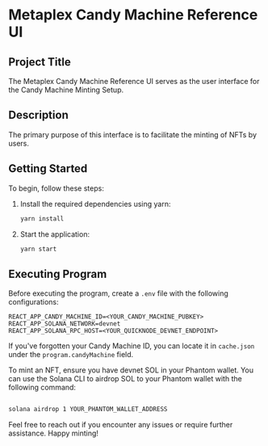 # Metaplex Candy Machine Reference UI

## Project Title

The Metaplex Candy Machine Reference UI serves as the user interface for the Candy Machine Minting Setup.

## Description

The primary purpose of this interface is to facilitate the minting of NFTs by users.

## Getting Started

To begin, follow these steps:

1. Install the required dependencies using yarn:

   ```bash
   yarn install
   ```

2. Start the application:

   ```bash
   yarn start
   ```

## Executing Program

Before executing the program, create a `.env` file with the following configurations:

```dotenv
REACT_APP_CANDY_MACHINE_ID=<YOUR_CANDY_MACHINE_PUBKEY>
REACT_APP_SOLANA_NETWORK=devnet
REACT_APP_SOLANA_RPC_HOST=<YOUR_QUICKNODE_DEVNET_ENDPOINT>
```

If you've forgotten your Candy Machine ID, you can locate it in `cache.json` under the `program.candyMachine` field.

To mint an NFT, ensure you have devnet SOL in your Phantom wallet. You can use the Solana CLI to airdrop SOL to your Phantom wallet with the following command:

```bash

solana airdrop 1 YOUR_PHANTOM_WALLET_ADDRESS
```

Feel free to reach out if you encounter any issues or require further assistance. Happy minting!
